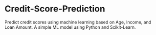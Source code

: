 # Credit-Score-Prediction
Predict credit scores using machine learning based on Age, Income, and Loan Amount. A simple ML model using Python and Scikit-Learn.
